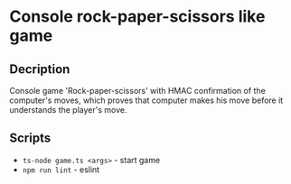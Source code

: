 # Console rock-paper-scissors like game
## Decription
Console game 'Rock-paper-scissors' with HMAC confirmation of the computer's moves, which proves that computer makes his move before it understands the player's move.

## Scripts
- `ts-node game.ts <args>` - start game
- `npm run lint` - eslint
